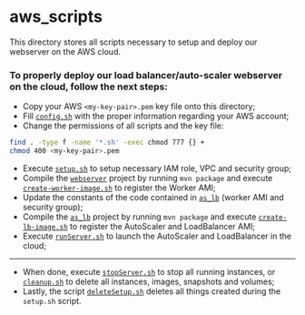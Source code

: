 # aws_scripts

This directory stores all scripts necessary to setup and deploy our webserver on the AWS cloud.

<!-- Before starting, be sure to change the paths in install-lb.sh and install-worker.sh, to properly copy the files onto the cloud. -->

### To properly deploy our load balancer/auto-scaler webserver on the cloud, follow the next steps:

- Copy your AWS `<my-key-pair>.pem` key file onto this directory;
- Fill [`config.sh`](config.sh) with the proper information regarding your AWS account;
- Change the permissions of all scripts and the key file:

```bash
find . -type f -name '*.sh' -exec chmod 777 {} +
chmod 400 <my-key-pair>.pem
```

- Execute [`setup.sh`](setup.sh) to setup necessary IAM role, VPC and security group;
- Compile the [`webserver`](../webserver/) project by running `mvn package` and execute [`create-worker-image.sh`](create-worker-image.sh) to register the Worker AMI;
- Update the constants of the code contained in [`as_lb`](../as_lb/) (worker AMI and security group);
- Compile the [`as_lb`](../as_lb/) project by running `mvn package` and execute [`create-lb-image.sh`](create-lb-image.sh) to register the AutoScaler and LoadBalancer AMI;
- Execute [`runServer.sh`](runServer.sh) to launch the AutoScaler and LoadBalancer in the cloud;

---

- When done, execute [`stopServer.sh`](stopServer.sh) to stop all running instances, or [`cleanup.sh`](cleanup.sh) to delete all instances, images, snapshots and volumes;
- Lastly, the script [`deleteSetup.sh`](deleteSetup.sh) deletes all things created during the `setup.sh` script.
